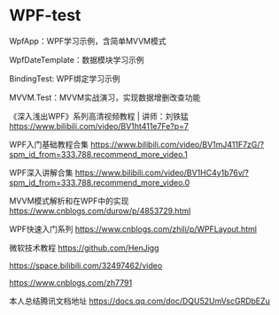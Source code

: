 # WPF-test

WpfApp：WPF学习示例，含简单MVVM模式

WpfDateTemplate：数据模块学习示例

BindingTest: WPF绑定学习示例

MVVM.Test：MVVM实战演习，实现数据增删改查功能

《深入浅出WPF》系列高清视频教程 | 讲师：刘铁猛
https://www.bilibili.com/video/BV1ht411e7Fe?p=7

WPF入门基础教程合集
https://www.bilibili.com/video/BV1mJ411F7zG/?spm_id_from=333.788.recommend_more_video.1

WPF深入讲解合集
https://www.bilibili.com/video/BV1HC4y1b76v/?spm_id_from=333.788.recommend_more_video.0

MVVM模式解析和在WPF中的实现
https://www.cnblogs.com/durow/p/4853729.html

WPF快速入门系列
https://www.cnblogs.com/zhili/p/WPFLayout.html

微软技术教程
https://github.com/HenJigg

https://space.bilibili.com/32497462/video

https://www.cnblogs.com/zh7791

本人总结腾讯文档地址
https://docs.qq.com/doc/DQU52UmVscGRDbEZu

